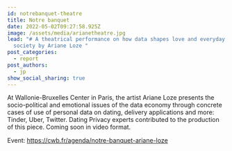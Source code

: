 ```yaml
---
id: notrebanquet-theatre
title: Notre banquet
date: 2022-05-02T09:27:58.925Z
image: /assets/media/arianetheatre.jpg
lead: "# A theatrical performance on how data shapes love and everyday life in
  society by Ariane Loze "
post_categories:
  - report
post_authors:
  - jp
show_social_sharing: true
---
```

At Wallonie-Bruxelles Center in Paris, the artist Ariane Loze presents the socio-political and emotional issues of the data economy through concrete cases of use of personal data on dating, delivery applications and more: Tinder, Uber, Twitter. Dating Privacy experts contributed to the production of this piece. Coming soon in video format.

Event: <https://cwb.fr/agenda/notre-banquet-ariane-loze>